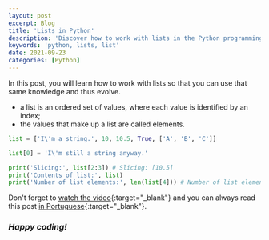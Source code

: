 ```yaml
---
layout: post
excerpt: Blog
title: 'Lists in Python'
description: 'Discover how to work with lists in the Python programming language. Get answers to your questions with the theory and examples presented.'
keywords: 'python, lists, list'
date: 2021-09-23
categories: [Python]
---
```


In this post, you will learn how to work with lists so that you can use that same knowledge and thus evolve.

- a list is an ordered set of values, where each value is identified by an index;
- the values that make up a list are called elements.

```python
list = ['I\'m a string.', 10, 10.5, True, ['A', 'B', 'C']]

list[0] = 'I\'m still a string anyway.'

print('Slicing:', list[2:3]) # Slicing: [10.5]
print('Contents of list:', list)
print('Number of list elements:', len(list[4])) # Number of list elements: 3
```

Don't forget to [watch the vídeo](https://youtu.be/YPjiLWtky60){:target="\_blank"} and you can always read this post [in Portuguese](https://caffeinealgorithm.com/blog/20210923/listas-em-python/){:target="\_blank"}.

### _Happy coding!_
